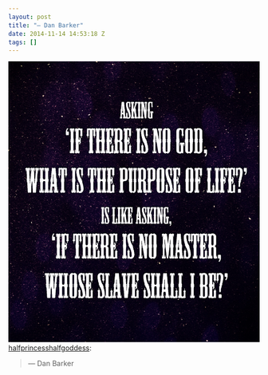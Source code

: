 ```yaml
---
layout: post
title: "— Dan Barker"
date: 2014-11-14 14:53:18 Z
tags: []
---
```

![](/media/2014/11/102611758144.jpg)
[halfprincesshalfgoddess](http://halfprincesshalfgoddess.tumblr.com/post/102534029019):

> — Dan Barker
